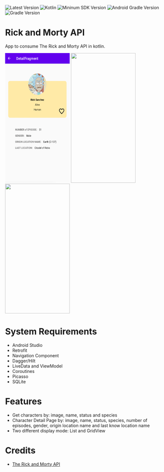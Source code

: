 ![Latest Version](https://img.shields.io/badge/latestVersion-1.0-yellow)
![Kotlin](https://img.shields.io/badge/language-kotlin-blue)
![Mininum SDK Version](https://img.shields.io/badge/minSDK-21-orange)
![Android Gradle Version](https://img.shields.io/badge/androidGradleVersion-7.0.4-green)
![Gradle Version](https://img.shields.io/badge/gradleVersion-7.0.2-informational)




# Rick and Morty API

App to consume The Rick and Morty API in kotlin.


<p align"center">
<img src="screenshots/Character Detail Page.png" width="211" height="423" />
<img src="arts/filter_fragment.png" width="211" height="423"  />
<img src="arts/details_fragment.png" width="211" height="423"  />
</p>

# System Requirements

- Android Studio
- Retrofit
- Navigation Component
- Dagger/Hilt
- LiveData and ViewModel 
- Coroutines
- Picasso
- SQLite

# Features

- Get characters by: image, name, status and species
- Character Detail Page by: image, name, status, species, number of episodes, gender, origin location name and last know location name
- Two different display mode: List and GridView

# Credits
- [The Rick and Morty API](https://rickandmortyapi.com/)
